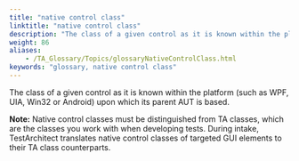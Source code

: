 ```yaml
--- 
title: "native control class"
linktitle: "native control class"
description: "The class of a given control as it is known within the platform (such as WPF, UIA, Win32 or Android) upon which its parent AUT is based. Note: Native control classes must be distinguished from TA ..."
weight: 86
aliases: 
    - /TA_Glossary/Topics/glossaryNativeControlClass.html
keywords: "glossary, native control class"
---
```


The class of a given control as it is known within the platform \(such as WPF, UIA, Win32 or Android\) upon which its parent AUT is based.

**Note:** Native control classes must be distinguished from TA classes, which are the classes you work with when developing tests. During intake, TestArchitect translates native control classes of targeted GUI elements to their TA class counterparts.

